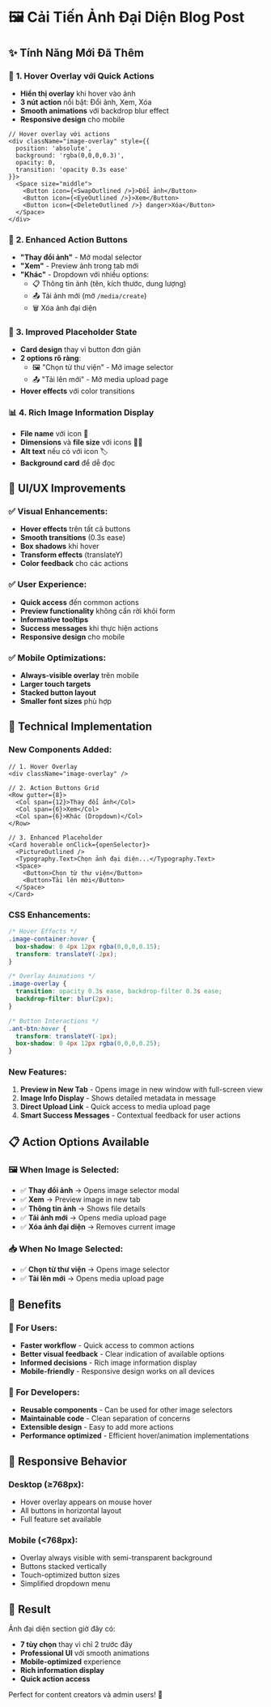 # 🖼️ Cải Tiến Ảnh Đại Diện Blog Post

## ✨ Tính Năng Mới Đã Thêm

### 🎯 **1. Hover Overlay với Quick Actions**
- **Hiển thị overlay** khi hover vào ảnh
- **3 nút action** nổi bật: Đổi ảnh, Xem, Xóa
- **Smooth animations** với backdrop blur effect
- **Responsive design** cho mobile

```tsx
// Hover overlay với actions
<div className="image-overlay" style={{
  position: 'absolute',
  background: 'rgba(0,0,0,0.3)',
  opacity: 0,
  transition: 'opacity 0.3s ease'
}}>
  <Space size="middle">
    <Button icon={<SwapOutlined />}>Đổi ảnh</Button>
    <Button icon={<EyeOutlined />}>Xem</Button>
    <Button icon={<DeleteOutlined />} danger>Xóa</Button>
  </Space>
</div>
```

### 🔧 **2. Enhanced Action Buttons**
- **"Thay đổi ảnh"** - Mở modal selector
- **"Xem"** - Preview ảnh trong tab mới
- **"Khác"** - Dropdown với nhiều options:
  - 📋 Thông tin ảnh (tên, kích thước, dung lượng)
  - 📤 Tải ảnh mới (mở `/media/create`)
  - 🗑️ Xóa ảnh đại diện

### 📱 **3. Improved Placeholder State**
- **Card design** thay vì button đơn giản
- **2 options rõ ràng**:
  - 🖼️ "Chọn từ thư viện" - Mở image selector
  - 📤 "Tải lên mới" - Mở media upload page
- **Hover effects** với color transitions

### 📊 **4. Rich Image Information Display**
- **File name** với icon 📁
- **Dimensions** và **file size** với icons 📐💾
- **Alt text** nếu có với icon 🏷️
- **Background card** để dễ đọc

## 🎨 **UI/UX Improvements**

### ✅ **Visual Enhancements:**
- **Hover effects** trên tất cả buttons
- **Smooth transitions** (0.3s ease)
- **Box shadows** khi hover
- **Transform effects** (translateY)
- **Color feedback** cho các actions

### ✅ **User Experience:**
- **Quick access** đến common actions
- **Preview functionality** không cần rời khỏi form
- **Informative tooltips** 
- **Success messages** khi thực hiện actions
- **Responsive design** cho mobile

### ✅ **Mobile Optimizations:**
- **Always-visible overlay** trên mobile
- **Larger touch targets**
- **Stacked button layout**
- **Smaller font sizes** phù hợp

## 🔧 **Technical Implementation**

### **New Components Added:**
```tsx
// 1. Hover Overlay
<div className="image-overlay" />

// 2. Action Buttons Grid
<Row gutter={8}>
  <Col span={12}>Thay đổi ảnh</Col>
  <Col span={6}>Xem</Col>
  <Col span={6}>Khác (Dropdown)</Col>
</Row>

// 3. Enhanced Placeholder
<Card hoverable onClick={openSelector}>
  <PictureOutlined />
  <Typography.Text>Chọn ảnh đại diện...</Typography.Text>
  <Space>
    <Button>Chọn từ thư viện</Button>
    <Button>Tải lên mới</Button>
  </Space>
</Card>
```

### **CSS Enhancements:**
```css
/* Hover Effects */
.image-container:hover {
  box-shadow: 0 4px 12px rgba(0,0,0,0.15);
  transform: translateY(-2px);
}

/* Overlay Animations */
.image-overlay {
  transition: opacity 0.3s ease, backdrop-filter 0.3s ease;
  backdrop-filter: blur(2px);
}

/* Button Interactions */
.ant-btn:hover {
  transform: translateY(-1px);
  box-shadow: 0 4px 12px rgba(0,0,0,0.25);
}
```

### **New Features:**
1. **Preview in New Tab** - Opens image in new window with full-screen view
2. **Image Info Display** - Shows detailed metadata in message
3. **Direct Upload Link** - Quick access to media upload page
4. **Smart Success Messages** - Contextual feedback for user actions

## 📋 **Action Options Available**

### 🖼️ **When Image is Selected:**
- ✅ **Thay đổi ảnh** → Opens image selector modal
- ✅ **Xem** → Preview image in new tab  
- ✅ **Thông tin ảnh** → Shows file details
- ✅ **Tải ảnh mới** → Opens media upload page
- ✅ **Xóa ảnh đại diện** → Removes current image

### 📥 **When No Image Selected:**
- ✅ **Chọn từ thư viện** → Opens image selector  
- ✅ **Tải lên mới** → Opens media upload page

## 🎯 **Benefits**

### 👥 **For Users:**
- **Faster workflow** - Quick access to common actions
- **Better visual feedback** - Clear indication of available options
- **Informed decisions** - Rich image information display
- **Mobile-friendly** - Responsive design works on all devices

### 🔧 **For Developers:**
- **Reusable components** - Can be used for other image selectors
- **Maintainable code** - Clean separation of concerns
- **Extensible design** - Easy to add more actions
- **Performance optimized** - Efficient hover/animation implementations

## 📱 **Responsive Behavior**

### **Desktop (≥768px):**
- Hover overlay appears on mouse hover
- All buttons in horizontal layout
- Full feature set available

### **Mobile (<768px):**
- Overlay always visible with semi-transparent background
- Buttons stacked vertically
- Touch-optimized button sizes
- Simplified dropdown menu

## 🎉 **Result**

Ảnh đại diện section giờ đây có:
- **7 tùy chọn** thay vì chỉ 2 trước đây
- **Professional UI** với smooth animations
- **Mobile-optimized** experience
- **Rich information display**
- **Quick action access**

Perfect for content creators và admin users! 🚀